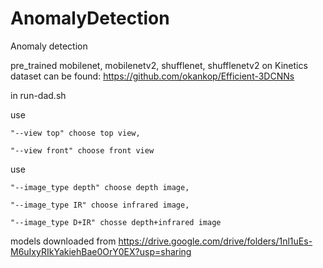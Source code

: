 # AnomalyDetection
Anomaly detection


pre_trained mobilenet, mobilenetv2, shufflenet, shufflenetv2 on Kinetics dataset can be found: https://github.com/okankop/Efficient-3DCNNs

in run-dad.sh

use 

    "--view top" choose top view,

    "--view front" choose front view
    
use 

    "--image_type depth" choose depth image,

    "--image_type IR" choose infrared image,
    
    "--image_type D+IR" chosse depth+infrared image
    


models downloaded from https://drive.google.com/drive/folders/1nl1uEs-M6uIxyRIkYakiehBae0OrY0EX?usp=sharing
